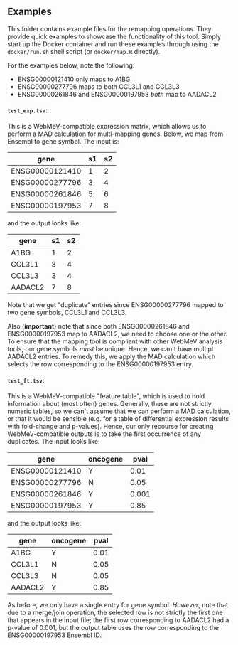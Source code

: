 ## Examples

This folder contains example files for the remapping operations. They provide quick examples to showcase the functionality of this tool. Simply start up the Docker container and run these examples through using the `docker/run.sh` shell script (or `docker/map.R` directly).

For the examples below, note the following:
- ENSG00000121410 only maps to A1BG
- ENSG00000277796 maps to both CCL3L1 and CCL3L3
- ENSG00000261846 and ENSG00000197953 *both* map to AADACL2

#### `test_exp.tsv`:

This is a WebMeV-compatible expression matrix, which allows us to perform a MAD calculation for multi-mapping genes. Below, we map from Ensembl to gene symbol. The input is:

|gene|s1|s2|
|---|---|---|
|ENSG00000121410|1|2|
|ENSG00000277796|3|4|
|ENSG00000261846|5|6|
|ENSG00000197953|7|8|

and the output looks like:

|gene|s1|s2|
|---|---|---|
|A1BG|1|2|
|CCL3L1|3|4|
|CCL3L3|3|4|
|AADACL2|7|8|

Note that we get "duplicate" entries since ENSG00000277796 mapped to two gene symbols, CCL3L1 and CCL3L3.

Also (**important**) note that since both ENSG00000261846 and ENSG00000197953 map to AADACL2, we need to choose one or the other. To ensure that the mapping tool is compliant with other WebMeV analysis tools, our gene symbols *must* be unique. Hence, we can't have multipl AADACL2 entries. To remedy this, we apply the MAD calculation which selects the row corresponding to the ENSG00000197953 entry.

#### `test_ft.tsv`:

This is a WebMeV-compatible "feature table", which is used to hold information about (most often) genes. Generally, these are not strictly numeric tables, so we can't assume that we can perform a MAD calculation, or that it would be sensible (e.g. for a table of differential expression results with fold-change and p-values). Hence, our only recourse for creating WebMeV-compatible outputs is to take the first occurrence of any duplicates. The input looks like:

|gene|oncogene|pval|
|---|---|---|
|ENSG00000121410|Y|0.01|
|ENSG00000277796|N|0.05|
|ENSG00000261846|Y|0.001|
|ENSG00000197953|Y|0.85|

and the output looks like:

|gene|oncogene|pval|
|---|---|---|
|A1BG|Y|0.01|
|CCL3L1|N|0.05|
|CCL3L3|N|0.05|
|AADACL2|Y|0.85|

As before, we only have a single entry for gene symbol. *However*, note that due to a merge/join operation, the selected row is not strictly the first one that appears in the input file; the first row corresponding to AADACL2 had a p-value of 0.001, but the output table uses the row corresponding to the ENSG00000197953 Ensembl ID.
